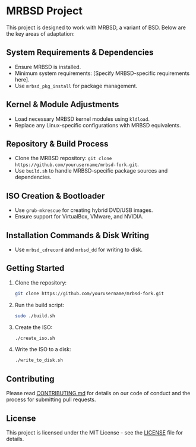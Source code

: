 # MRBSD Project

This project is designed to work with MRBSD, a variant of BSD. Below are the key areas of adaptation:

## System Requirements & Dependencies

- Ensure MRBSD is installed.
- Minimum system requirements: [Specify MRBSD-specific requirements here].
- Use `mrbsd_pkg_install` for package management.

## Kernel & Module Adjustments

- Load necessary MRBSD kernel modules using `kldload`.
- Replace any Linux-specific configurations with MRBSD equivalents.

## Repository & Build Process

- Clone the MRBSD repository: `git clone https://github.com/yourusername/mrbsd-fork.git`.
- Use `build.sh` to handle MRBSD-specific package sources and dependencies.

## ISO Creation & Bootloader

- Use `grub-mkrescue` for creating hybrid DVD/USB images.
- Ensure support for VirtualBox, VMware, and NVIDIA.

## Installation Commands & Disk Writing

- Use `mrbsd_cdrecord` and `mrbsd_dd` for writing to disk.

## Getting Started

1. Clone the repository:
   ```bash
   git clone https://github.com/yourusername/mrbsd-fork.git
   ```

2. Run the build script:
   ```bash
   sudo ./build.sh
   ```

3. Create the ISO:
   ```bash
   ./create_iso.sh
   ```

4. Write the ISO to a disk:
   ```bash
   ./write_to_disk.sh
   ```

## Contributing

Please read [CONTRIBUTING.md](CONTRIBUTING.md) for details on our code of conduct and the process for submitting pull requests.

## License

This project is licensed under the MIT License - see the [LICENSE](LICENSE) file for details.
